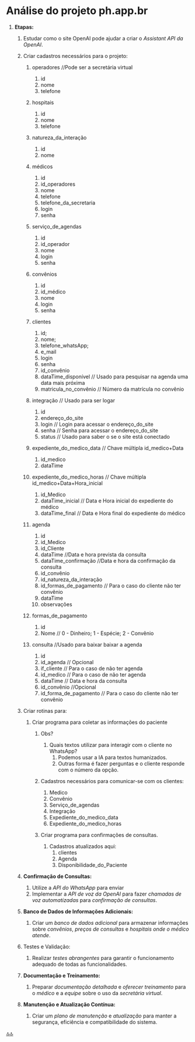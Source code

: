 <div class="header" id="myHeader">
  <div class="navbar" w3-include-html="/menu.inc"> </div>
</div>
<div class="title"><script> document.write(document.title);</script></div>  
<main>
<!-- markdownlint-disable-next-line -->
<span id="topo"><span>

# Análise do projeto ph.app.br

1. **Etapas:**
   1. Estudar como o site OpenAI pode ajudar a criar o  _Assistant API da OpenAI_.
   2. Criar cadastros necessários para o projeto:
      1. operadores //Pode ser a secretária virtual
         1. id
         2. nome
         3. telefone

      2. hospitais
         1. id
         2. nome
         3. telefone

      3. natureza_da_interação
         1. id
         2. nome

      4. médicos
         1. id
         2. id_operadores
         3. nome
         4. telefone
         5. telefone_da_secretaria
         6. login
         7. senha

      5. serviço_de_agendas
         1. id
         2. id_operador
         3. nome
         4. login
         5. senha

      6. convênios
         1. id
         2. id_médico
         3. nome
         4. login
         5. senha

      7. clientes
         1. id;
         2. nome;
         3. telefone_whatsApp;
         4. e_mail
         5. login
         6. senha
         7. id_convênio
         8. dataTime_disponível // Usado para pesquisar na agenda uma data mais próxima
         9. matricula_no_convênio // Número da matrícula no convênio

      8. integração // Usado para ser logar
         1. id
         2. endereço_do_site
         3. login // Login para acessar o endereço_do_site
         4. senha // Senha para acessar o endereço_do_site
         5. status // Usado para saber o se o site está conectado

      9. expediente_do_medico_data // Chave múltipla id_medico+Data
         1. id_medico
         2. dataTime

      10. expediente_do_medico_horas // Chave múltipla id_medico+Data+Hora_inicial
          1. id_Medico
          2. dataTime_inicial // Data e Hora inicial do expediente do médico
          3. dataTime_final   // Data e Hora final do expediente do médico

      11. agenda
          1. id
          2. id_Medico
          3. id_Cliente
          4. dataTime  //Data e hora prevista da consulta
          5. dataTime_confirmação  //Data e hora da confirmação  da consulta
          6. id_convênio
          7. id_natureza_da_interação
          8. id_formas_de_pagamento // Para o caso do cliente não ter convênio
          9. dataTime
          10. observações

      12. formas_de_pagamento
          1. id
          2. Nome // 0 - Dinheiro; 1 - Espécie; 2 - Convênio

      13. consulta //Usado para baixar baixar a agenda
          1. id
          2. id_agenda  // Opcional
          3. if_cliente // Para o caso de não ter agenda
          4. id_medico  // Para o caso de não ter agenda
          5. dataTime   // Data e hora da consulta
          6. id_convênio //Opcional
          7. id_forma_de_pagamento // Para o caso do cliente não ter convênio

   3. Criar rotinas para:
      1. Criar programa para coletar as informações do paciente
         1. Obs?
            1. Quais textos utilizar para interagir com o cliente no WhatsApp?
               1. Podemos usar a IA para textos humanizados.
               2. Outras forma é fazer perguntas e o cliente responde com o número da opção.

         2. Cadastros necessários para comunicar-se com os clientes:
            1. Medico
            2. Convênio
            3. Serviço_de_agendas
            4. Integração
            5. Expediente_do_medico_data
            6. Expediente_do_medico_horas
         3. Criar programa para confirmações de consultas.
            1. Cadastros atualizados aqui:
               1. clientes
               2. Agenda
               3. Disponibilidade_do_Paciente

   4. **Confirmação de Consultas:**
         1. Utilize a _API do WhatsApp_ para enviar 
         2. Implementar a _API de voz da OpenAI_ para fazer _chamadas de voz automatizadas_ para _confirmação de consultas_.

   5. **Banco de Dados de Informações Adicionais:**
         1. Criar um _banco de dados adicional_ para armazenar informações sobre _convênios_, _preços de consultas_ e _hospitais onde o médico atende_.

   6. Testes e Validação:
      1. Realizar _testes abrangentes_ para garantir o funcionamento adequado de todas as funcionalidades.

   7. **Documentação e Treinamento:**
      1. Preparar _documentação detalhada_ e _oferecer treinamento_ para o _médico_ e a _equipe_ sobre o uso da _secretária virtual_.

   8. **Manutenção e Atualização Contínua:**
       1. Criar um _plano de manutenção_ e _atualização_ para manter a segurança, eficiência e compatibilidade do sistema.

<!-- markdownlint-disable-next-line -->
</main>

[🔝🔝](#topo "Retorna ao topo")
